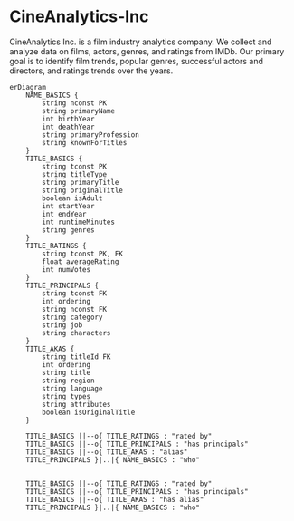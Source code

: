 # CineAnalytics-Inc
CineAnalytics Inc. is a film industry analytics company. We collect and analyze data on films, actors, genres, and ratings from IMDb. Our primary goal is to identify film trends, popular genres, successful actors and directors, and ratings trends over the years.

```mermaid
erDiagram
    NAME_BASICS {
        string nconst PK
        string primaryName
        int birthYear
        int deathYear
        string primaryProfession
        string knownForTitles
    }
    TITLE_BASICS {
        string tconst PK
        string titleType
        string primaryTitle
        string originalTitle
        boolean isAdult
        int startYear
        int endYear
        int runtimeMinutes
        string genres
    }
    TITLE_RATINGS {
        string tconst PK, FK
        float averageRating
        int numVotes
    }
    TITLE_PRINCIPALS {
        string tconst FK
        int ordering
        string nconst FK
        string category
        string job
        string characters
    }
    TITLE_AKAS {
        string titleId FK
        int ordering
        string title
        string region
        string language
        string types
        string attributes
        boolean isOriginalTitle
    }

    TITLE_BASICS ||--o{ TITLE_RATINGS : "rated by"
    TITLE_BASICS ||--o{ TITLE_PRINCIPALS : "has principals"
    TITLE_BASICS ||--o{ TITLE_AKAS : "alias"
    TITLE_PRINCIPALS }|..|{ NAME_BASICS : "who"


    TITLE_BASICS ||--o{ TITLE_RATINGS : "rated by"
    TITLE_BASICS ||--o{ TITLE_PRINCIPALS : "has principals"
    TITLE_BASICS ||--o{ TITLE_AKAS : "has alias"
    TITLE_PRINCIPALS }|..|{ NAME_BASICS : "who"
